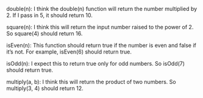 double(n): I think the double(n) function will return the number multiplied by 2. 
If I pass in 5, it should return 10.

square(n): I think this will return the input number raised to the power of 2. So square(4) should return 16.

isEven(n): This function should return true if the number is even and false if it’s not. For example, isEven(6) should return true.

isOdd(n): I expect this to return true only for odd numbers. So isOdd(7) should return true.

multiply(a, b): I think this will return the product of two numbers. So multiply(3, 4) should return 12.

